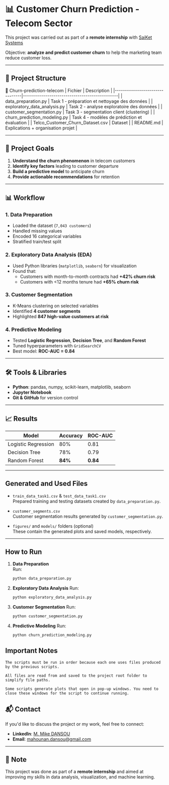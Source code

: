 # 📊 Customer Churn Prediction - Telecom Sector

This project was carried out as part of a **remote internship** with [SaiKet Systems](https://saiket.in/internship-program/)  

Objective: **analyze and predict customer churn** to help the marketing team reduce customer loss.

---

## 📁 Project Structure

📂 Churn-prediction-telecom
| Fichier                         | Description                                   |
|--------------------------------|-----------------------------------------------|
| data_preparation.py             | Task 1 - préparation et nettoyage des données |
| exploratory_data_analysis.py    | Task 2 - analyse exploratoire des données     |
| customer_segmentation.py        | Task 3 - segmentation client (clustering)    |
| churn_prediction_modeling.py    | Task 4 - modèles de prédiction et évaluation |
| Telco_Customer_Churn_Dataset.csv | Dataset                                      |
| README.md                      | Explications + organisation projet            |


---

## 🎯 Project Goals

1. **Understand the churn phenomenon** in telecom customers  
2. **Identify key factors** leading to customer departure  
3. **Build a predictive model** to anticipate churn  
4. **Provide actionable recommendations** for retention

---

## 📊 Workflow

### 1. Data Preparation
- Loaded the dataset (`7,043 customers`)
- Handled missing values
- Encoded 16 categorical variables
- Stratified train/test split

### 2. Exploratory Data Analysis (EDA)
- Used Python libraries (`matplotlib`, `seaborn`) for visualization
- Found that:
  - Customers with month-to-month contracts had **+42% churn risk**
  - Customers with <12 months tenure had **+65% churn risk**

### 3. Customer Segmentation
- K-Means clustering on selected variables
- Identified **4 customer segments**  
- Highlighted **847 high-value customers at risk**

### 4. Predictive Modeling
- Tested **Logistic Regression**, **Decision Tree**, and **Random Forest**
- Tuned hyperparameters with `GridSearchCV`
- Best model: **ROC-AUC = 0.84**

---

## 🛠️ Tools & Libraries

- **Python**: pandas, numpy, scikit-learn, matplotlib, seaborn
- **Jupyter Notebook**
- **Git & GitHub** for version control

---

## 📈 Results

| Model              | Accuracy | ROC-AUC |
|--------------------|----------|---------|
| Logistic Regression| 80%      | 0.81    |
| Decision Tree      | 78%      | 0.79    |
| Random Forest      | **84%**  | **0.84**|

---

## Generated and Used Files

- `train_data_task1.csv` & `test_data_task1.csv`  
  Prepared training and testing datasets created by `data_preparation.py`.

- `customer_segments.csv`  
  Customer segmentation results generated by `customer_segmentation.py`.

- `figures/` and `models/` folders (optional)  
  These contain the generated plots and saved models, respectively.

---

## How to Run

1.  **Data Preparation**  
    Run:  
    ```bash
    python data_preparation.py

2.  **Exploratory Data Analysis**
    Run:
    ```bash
    python exploratory_data_analysis.py

3. **Customer Segmentation**
    Run:
    ```bash
    python customer_segmentation.py

4. **Predictive Modeling**
    Run:
    ```bash
    python churn_prediction_modeling.py

## Important Notes

    The scripts must be run in order because each one uses files produced by the previous scripts.

    All files are read from and saved to the project root folder to simplify file paths.

    Some scripts generate plots that open in pop-up windows. You need to close these windows for the script to continue running.


## 📬 Contact

If you'd like to discuss the project or my work, feel free to connect:  
- **LinkedIn**: [M. Mike DANSOU](https://www.linkedin.com/in/m-mike-dansou-977878343)
- **Email**: [mahounan.dansou@gmail.com](mailto:mahounan.dansou@gmail.com)

---

## 📌 Note

This project was done as part of a **remote internship** and aimed at improving my skills in data analysis, visualization, and machine learning.

